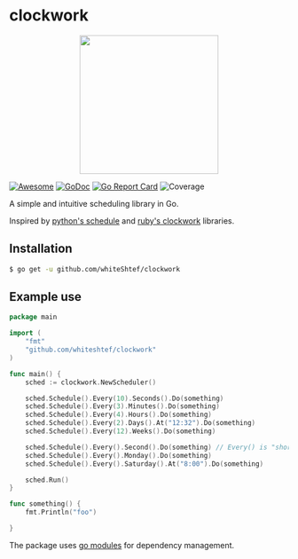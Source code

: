 # clockwork

<p align="center"><img height=250 src ="https://github.com/whiteShtef/clockwork/raw/master/assets/logo/large.png" /></p>

[![Awesome](https://cdn.rawgit.com/sindresorhus/awesome/d7305f38d29fed78fa85652e3a63e154dd8e8829/media/badge.svg)](https://github.com/sindresorhus/awesome) 
[![GoDoc](https://godoc.org/github.com/whiteshtef/clockwork?status.svg)](https://godoc.org/github.com/whiteshtef/clockwork)
[![Go Report Card](https://goreportcard.com/badge/github.com/whiteshtef/clockwork)](https://goreportcard.com/report/github.com/whiteshtef/clockwork)
![Coverage](http://gocover.io/_badge/github.com/whiteshtef/clockwork)


A simple and intuitive scheduling library in Go.

Inspired by [python's schedule](https://github.com/dbader/schedule) and [ruby's clockwork](https://github.com/adamwiggins/clockwork) libraries.

## Installation

```bash
$ go get -u github.com/whiteShtef/clockwork
```


## Example use

```go
package main

import (
	"fmt"
	"github.com/whiteshtef/clockwork"
)

func main() {
	sched := clockwork.NewScheduler()

	sched.Schedule().Every(10).Seconds().Do(something)
	sched.Schedule().Every(3).Minutes().Do(something)
	sched.Schedule().Every(4).Hours().Do(something)
	sched.Schedule().Every(2).Days().At("12:32").Do(something)
	sched.Schedule().Every(12).Weeks().Do(something)

	sched.Schedule().Every().Second().Do(something) // Every() is "shorthand" for Every(1)
	sched.Schedule().Every().Monday().Do(something)
	sched.Schedule().Every().Saturday().At("8:00").Do(something)

	sched.Run()
}

func something() {
	fmt.Println("foo")

}
```

The package uses [go modules](https://blog.golang.org/using-go-modules) for dependency management.
